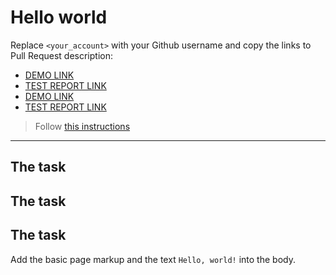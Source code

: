 # Hello world
Replace `<your_account>` with your Github username and copy the links to Pull Request description:
- [DEMO LINK](https://<your_account>.github.io/layout_hello-world/)
- [TEST REPORT LINK](https://<your_account>.github.io/layout_hello-world/report/html_report/)
- [DEMO LINK](https://roman-lipatov.github.io/layout_hello-world/)
- [TEST REPORT LINK](https://roman-lipatov.github.io/layout_hello-world/report/html_report/)

> Follow [this instructions](https://mate-academy.github.io/layout_task-guideline/#how-to-solve-the-layout-tasks-on-github)
___

## The task
## The task
## The task
Add the basic page markup and the text `Hello, world!` into the body.
